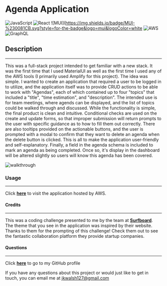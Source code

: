 # Agenda Application

![JavaScript](https://img.shields.io/badge/javascript-%23323330.svg?style=for-the-badge&logo=javascript&logoColor=%23F7DF1E)
![React](https://img.shields.io/badge/react-%2320232a.svg?style=for-the-badge&logo=react&logoColor=%2361DAFB)
![MUI](https://img.shields.io/badge/MUI-%230081CB.svg?style=for-the-badge&logo=mui&logoColor=white
![AWS](https://img.shields.io/badge/AWS-%23FF9900.svg?style=for-the-badge&logo=amazon-aws&logoColor=white)
![GraphQL](https://img.shields.io/badge/-GraphQL-E10098?style=for-the-badge&logo=graphql&logoColor=white)

## Description
---
This was a full-stack project intended to get familiar with a new stack. It was the first time that I used MaterialUI as well as the first time I used any of the AWS tools (I primarily used Amplify for this project). The idea was simple. I wanted to create an application that required a user to be logged in to utilize, and the application itself was to provide CRUD actions to be able to work with "Agendas", each of which contained up to four "topics" that included a "title", "time estimation", and "description". The intended use is for team meetings, where agends can be displayed, and the list of topics could be walked through and discussed. While the functionality is simple, the final product is clean and intuitive. Conditional checks are used on the create and update forms, so that improper submission will return prompts to the user with specific guidance as to how to fill them out correctly. There are also tooltips provided on the actionable buttons, and the user is prompted with a modal to confirm that they want to delete an agenda when the delete button is clicked. This is all to make the application user-friendly and self-explanatory. Finally, a field in the agenda schema is included to mark an agenda as being completed. Once so, it's display in the dashboard will be altered slightly so users will know this agenda has been covered. 

![walkthrough](https://user-images.githubusercontent.com/101354032/182737435-a6899a66-4ad9-4acd-92e4-868c5a005bdd.gif)

### Usage
---
Click <a href="https://main.d1k6fxmqzj4l99.amplifyapp.com/" target="_blank">**here**<a> to visit the application hosted by AWS.


#### Credits
---
This was a coding challenge presented to me by the team at <a href="https://www.surfboard.team/" target="_blank">**Surfboard**<a>. The theme that you see in the application was inspired by their website. Thanks to them for the prompting of this challenge! Check them out to see the fantastic collaboration platform they provide startup companies.

#### Questions
---
Click <a href="https://github.com/jkwalsh127" target="_blank">**here**<a> to go to my GitHub profile

If you have any questions about this project or would just like to get in touch, you can email me at <a href="mailto:jkwalsh127@gmail.com" target="_blank">jkwalsh127@gmail.com</a>

